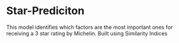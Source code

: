 # Star-Prediciton
This model identifies which factors are the most important ones for receiving a 3 star rating by Michelin. 
Built using Similarity Indices

